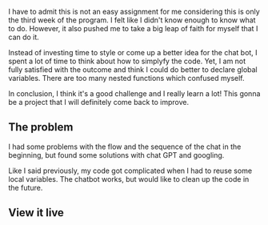 I have to admit this is not an easy assignment for me considering this is only the third week of the program. I felt like I didn't know enough to know what to do. However, it also pushed me to take a big leap of faith for myself that I can do it. 

Instead of investing time to style or come up a better idea for the chat bot, I spent a lot of time to think about how to simplyfy the code. Yet, I am not fully satisfied with the outcome and think I could do better to declare global variables. There are too many nested functions which confused myself.

In conclusion, I think it's a good challenge and I really learn a lot!
This gonna be a project that I will definitely come back to improve.



## The problem

I had some problems with the flow and the sequence of the chat in the beginning, but found some solutions with chat GPT and googling. 

Like I said previously, my code got complicated when I had to reuse some local variables. The chatbot works, but would like to clean up the code in the future.

## View it live



